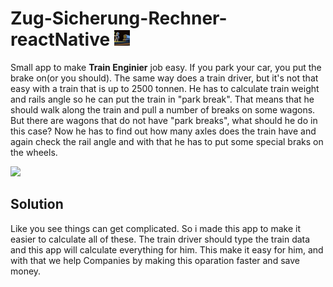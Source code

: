 # Zug-Sicherung-Rechner-reactNative <img src="/assets/icon.png" width="25" height="25">

Small app to make **Train Enginier** job easy. If you park your car, you put the brake on(or you should). The same way does a train driver, but it's not that easy with
a train that is up to 2500 tonnen. He has to calculate train weight and rails angle so he can put the train in "park break". That means that he should walk along the
train and pull a number of breaks on some wagons. But there are wagons that do not have "park breaks", what should he do in this case? Now he has to find out how many
axles does the train have and again check the rail angle and with that he has to put some special braks on the wheels.
  
<img src="/assets/presentation/rechner/png" width="100" height="auto">
  
## Solution 
Like you see things can get complicated. So i made this app to make it easier to calculate all of these. The train driver should type the train data and this app 
will calculate everything for him. This make it easy for him, and with that we help Companies by making this oparation faster and save money. 
